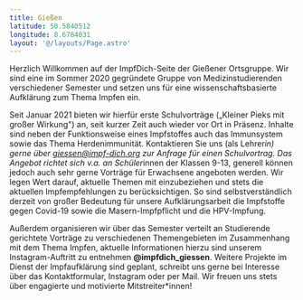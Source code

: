 ```yaml
---
title: Gießen
latitude: 50.5840512
longitude: 8.6784031
layout: '@/layouts/Page.astro'
---
```


Herzlich Willkommen auf der ImpfDich-Seite der Gießener Ortsgruppe. Wir sind eine im Sommer 2020 gegründete Gruppe von Medizinstudierenden verschiedener Semester und setzen uns für eine wissenschaftsbasierte Aufklärung zum Thema Impfen ein.

Seit Januar 2021 bieten wir hierfür erste Schulvorträge („Kleiner Pieks mit großer Wirkung") an, seit kurzer Zeit auch wieder vor Ort in Präsenz. Inhalte sind neben der Funktionsweise eines Impfstoffes auch das Immunsystem sowie das Thema Herdenimmunität. Kontaktieren Sie uns (als Lehrer*in) gerne über <giessen@impf-dich.org> zur Anfrage für einen Schulvortrag. Das Angebot richtet sich v.a. an Schüler*innen der Klassen 9-13, generell können jedoch auch sehr gerne Vorträge für Erwachsene angeboten werden. Wir legen Wert darauf, aktuelle Themen mit einzubeziehen und stets die aktuellen Impfempfehlungen zu berücksichtigen. So sind selbstverständlich derzeit von großer Bedeutung für unsere Aufklärungsarbeit die Impfstoffe gegen Covid-19 sowie die Masern-Impfpflicht und die HPV-Impfung.

Außerdem organisieren wir über das Semester verteilt an Studierende gerichtete Vorträge zu verschiedenen Themengebieten im Zusammenhang mit dem Thema Impfen, aktuelle Informationen hierzu sind unserem Instagram-Auftritt zu entnehmen **@impfdich_giessen**. Weitere Projekte im Dienst der Impfaufklärung sind geplant, schreibt uns gerne bei Interesse über das Kontaktformular, Instagram oder per Mail. Wir freuen uns stets über engagierte und motivierte Mitstreiter\*innen!
